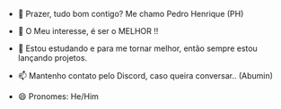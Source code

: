 - 👋 Prazer, tudo bom contigo? Me chamo Pedro Henrique (PH)
<!-- Sou conhecido na internet como Abumni ou Abu, como preferir. --->
- 👀 O Meu interesse, é ser o MELHOR !!
<!-- Gosto de aprender, então estou me dedicando para ser o melhor. --->
- 🌱 Estou estudando e para me tornar melhor, então sempre estou lançando projetos.
<!-- Intermédiario. --->
- 📫 Mantenho contato pelo Discord, caso queira conversar.. (Abumin)
<!-- Discord (Plataforma de conversar e fazer amigos..) --->
- 😄 Pronomes: He/Him

